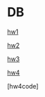# DB
[hw1](https://www.youtube.com/watch?v=IIOABg8J6h0)


[hw2](https://youtu.be/pK1UfsrWXcs)


[hw3](https://www.youtube.com/watch?v=PNiOOWzDJ3s)

[hw4](https://youtu.be/gPapUrO9VZU)

[hw4code]
